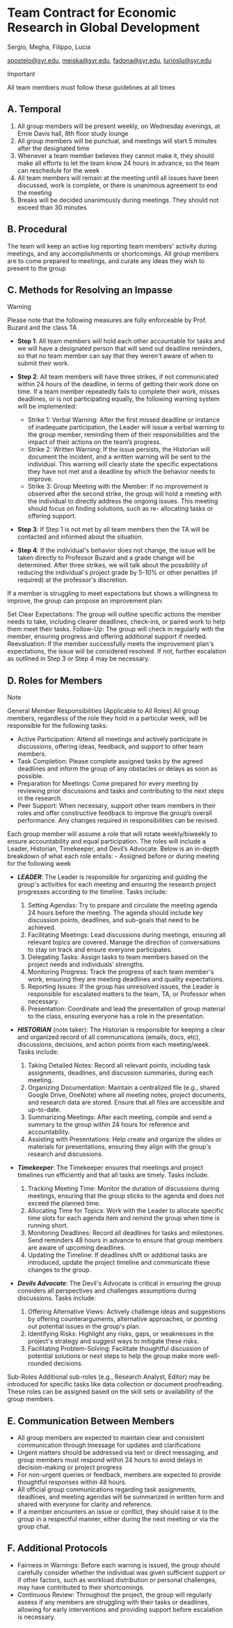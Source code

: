 # __Team Contract__ for Economic Research in Global Development
Sergio, Megha, Filippo, Lucia

spostelo@syr.edu, meiska@syr.edu, fadona@syr.edu, lurioslu@syr.edu

> [!IMPORTANT]
> All team members must follow these guidelines at all times


## A. Temporal

1. All group members will be present weekly, on Wednesday evenings, at Ernie Davis hall, 8th floor study lounge
2. All group members will be punctual, and meetings will start 5 minutes after the designated time
3. Whenever a team member believes they cannot make it, they should make all efforts to let the team know 24 hours in advance, so the team can reschedule for the week
4. All team members will remain at the meeting until all issues have been discussed, work is complete, or there is unanimous agreement to end the meeting
5. Breaks will be decided unanimously during meetings. They should not exceed than 30 minutes

## B. Procedural

The team will keep an active log reporting team members' activity during meetings, and any accomplishments or shortcomings.
All group members are to come prepared to meetings, and curate any ideas they wish to present to the group


## C. Methods for Resolving an Impasse

> [!WARNING]
> Please note that the following measures are fully enforceable by  Prof. Buzard and the class TA

-  __Step 1__: All team members will hold each other accountable for tasks and we will have a designated person that will send out deadline reminders, so that no team member can say that they weren't aware of when to submit their work.
-  __Step 2__: All team members will have three strikes, if not communicated within 24 hours of the deadline, in terms of getting their work done on time.
   If a team member repeatedly fails to complete their work, misses deadlines, or is not participating equally, the following warning system will be implemented:

   -  Strike 1: Verbal Warning: After the first missed deadline or instance of inadequate participation, the Leader will issue a verbal warning to the group member, reminding them of their responsibilities and the impact of their actions on the team’s progress.
   -  Strike 2: Written Warning: If the issue persists, the Historian will document the incident, and a written warning will be sent to the individual. This warning will clearly state the specific expectations they have not met and a deadline by which the behavior needs to improve.
   -  Strike 3: Group Meeting with the Member: If no improvement is observed after the second strike, the group will hold a meeting with the individual to directly address the ongoing issues. This meeting should focus on finding solutions, such as re- allocating tasks or offering support.

- __Step 3__: If Step 1 is not met by all team members then the TA will be contacted and informed about the situation. 
- __Step 4__: If the individual's behavior does not change, the issue will be taken directly to Professor Buzard and a grade change will be determined. After three strikes, we will talk about the possibility of reducing the individual's project grade by 5-10% or other penalties (if required) at the professor's discretion.

If a member is struggling to meet expectations but shows a willingness to improve, the group can propose an improvement plan:

Set Clear Expectations: The group will outline specific actions the member needs to take, including clearer deadlines, check-ins, or paired work to help them meet their tasks.
Follow-Up: The group will check in regularly with the member, ensuring progress and offering additional support if needed.
Reevaluation: If the member successfully meets the improvement plan's expectations, the issue will be considered resolved. If not, further escalation as outlined in Step 3 or Step 4 may be necessary.

## D. Roles for Members
>[!Note]
> General Member Responsibilities (Applicable to All Roles)
> All group members, regardless of the role they hold in a particular week, will be responsible for the following tasks:
>- Active Participation: Attend all meetings and actively participate in discussions, offering ideas, feedback, and support to other team members.
>- Task Completion: Please complete assigned tasks by the agreed deadlines and inform the group of any obstacles or delays as soon as possible.
>- Preparation for Meetings: Come prepared for every meeting by reviewing prior discussions and tasks and contributing to the next steps in the research.
>- Peer Support: When necessary, support other team members in their roles and offer constructive feedback to improve the group’s overall performance.
>  Any changes required in responsibilities can be revised. 

Each group member will assume a role that will rotate weekly/biweekly to ensure accountability and equal participation. The roles will include a Leader, Historian, Timekeeper, and Devil’s Advocate. Below is an in-depth breakdown of what each role entails:
        - Assigned before or during meeting for the following week
        
- ***LEADER***: The Leader is responsible for organizing and guiding the group's activities for each meeting and ensuring the research project progresses according to the timeline.
  Tasks include:
  1. Setting Agendas: Try to prepare and circulate the meeting agenda 24 hours before the meeting. The agenda should include key discussion points, deadlines, and sub-goals that need to be achieved.
  2. Facilitating Meetings: Lead discussions during meetings, ensuring all relevant topics are covered. Manage the direction of conversations to stay on track and ensure everyone participates.
  3. Delegating Tasks: Assign tasks to team members based on the project needs and individuals’ strengths.
  4. Monitoring Progress: Track the progress of each team member's work, ensuring they are meeting deadlines and quality expectations.
  5. Reporting Issues: If the group has unresolved issues, the Leader is responsible for escalated matters to the team, TA, or Professor when necessary.
  6. Presentation: Coordinate and lead the presentation of group material to the class, ensuring everyone has a role in the presentation.

- ***HISTORIAN*** (note taker): The Historian is responsible for keeping a clear and organized record of all communications (emails, docs, etc), discussions, decisions, and action points from each meeting/week.
  Tasks include:
  1. Taking Detailed Notes: Record all relevant points, including task assignments, deadlines, and discussion summaries, during each meeting.
  2. Organizing Documentation: Maintain a centralized file (e.g., shared Google Drive, OneNote) where all meeting notes, project documents, and research data are stored. Ensure that all files are accessible and up-to-date.
  3. Summarizing Meetings: After each meeting, compile and send a summary to the group within 24 hours for reference and accountability.
  4. Assisting with Presentations: Help create and organize the slides or materials for presentations, ensuring they align with the group's research and discussions.

- ***Timekeeper***: The Timekeeper ensures that meetings and project timelines run efficiently and that all tasks are timely.
  Tasks include:
  1. Tracking Meeting Time: Monitor the duration of discussions during meetings, ensuring that the group sticks to the agenda and does not exceed the planned time.
  2. Allocating Time for Topics: Work with the Leader to allocate specific time slots for each agenda item and remind the group when time is running short.
  3. Monitoring Deadlines: Record all deadlines for tasks and milestones. Send reminders 48 hours in advance to ensure that group members are aware of upcoming deadlines.
  4. Updating the Timeline: If deadlines shift or additional tasks are introduced, update the project timeline and communicate these changes to the group.
 
- ***Devils Advocate***: The Devil's Advocate is critical in ensuring the group considers all perspectives and challenges assumptions during discussions.
  Tasks include:
  1. Offering Alternative Views: Actively challenge ideas and suggestions by offering counterarguments, alternative approaches, or pointing out potential issues in the group's plan.
  2. Identifying Risks: Highlight any risks, gaps, or weaknesses in the project's strategy and suggest ways to mitigate these risks.
  3. Facilitating Problem-Solving: Facilitate thoughtful discussion of potential solutions or next steps to help the group make more well-rounded decisions.

Sub-Roles
Additional sub-roles (e.g., Research Analyst, Editor) may be introduced for specific tasks like data collection or document proofreading. These roles can be assigned based on the skill sets or availability of the group members.

## E. Communication Between Members

- All group members are expected to maintain clear and consistent communication through Imessage for updates and clarifications
- Urgent matters should be addressed via text or direct messaging, and group members must respond within 24 hours to avoid delays in decision-making or project progress
- For non-urgent queries or feedback, members are expected to provide thoughtful responses within 48 hours.
- All official group communications regarding task assignments, deadlines, and meeting agendas will be summarized in written form and shared with everyone for clarity and reference.
- If a member encounters an issue or conflict, they should raise it to the group in a respectful manner, either during the next meeting or via the group chat.

## F. Additional Protocols
- Fairness in Warnings: Before each warning is issued, the group should carefully consider whether the individual was given sufficient support or if other factors, such as workload distribution or personal challenges, may have contributed to their shortcomings.
- Continuous Review: Throughout the project, the group will regularly assess if any members are struggling with their tasks or deadlines, allowing for early interventions and providing support before escalation is necessary.
